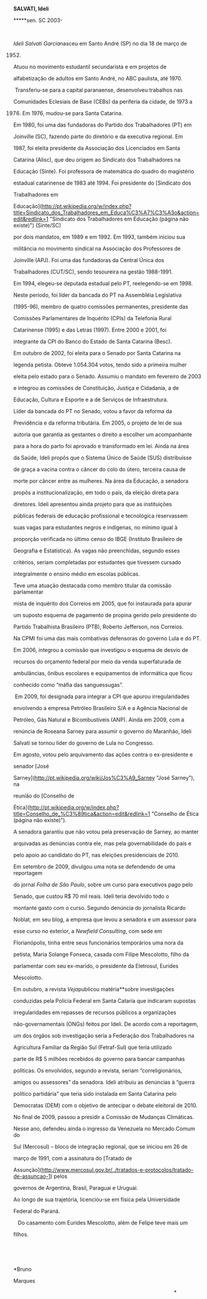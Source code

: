 **SALVATI, Ideli**



**\***sen. SC 2003-



 



*Ideli Salvati Garcia*nasceu em Santo André (SP) no dia 18 de março de

1952.



Atuou no movimento estudantil secundarista e em projetos de

alfabetização de adultos em Santo André, no ABC paulista, até 1970.

 Transferiu-se para a capital paranaense, desenvolveu trabalhos nas

Comunidades Eclesiais de Base (CEBs) da periferia da cidade, de 1973 a

1976. Em 1976, mudou-se para Santa Catarina.  



Em 1980, foi uma das fundadoras do Partido dos Trabalhadores (PT) em

Joinville (SC), fazendo parte do diretório e da executiva regional. Em

1987, foi eleita presidente da Associação dos Licenciados em Santa

Catarina (Alisc), que deu origem ao Sindicato dos Trabalhadores na

Educação (Sinte). Foi professora de matemática do quadro do magistério

estadual catarinense de 1983 até 1994. Foi presidente do [Sindicato dos

Trabalhadores em

Educação](http://pt.wikipedia.org/w/index.php?title=Sindicato_dos_Trabalhadores_em_Educa%C3%A7%C3%A3o&action=edit&redlink=1 "Sindicato dos Trabalhadores em Educação (página não existe)") (Sinte/SC)

por dois mandatos, em 1989 e em 1992. Em 1993, também iniciou sua

militância no movimento sindical na Associação dos Professores de

Joinville (APJ). Foi uma das fundadoras da Central Única dos

Trabalhadores (CUT/SC), sendo tesoureira na gestão 1988-1991.



Em 1994, elegeu-se deputada estadual pelo PT, reelegendo-se em 1998.

Neste período, foi líder da bancada do PT na Assembléia Legislativa

(1995-96), membro de quatro comissões permanentes, presidente das

Comissões Parlamentares de Inquérito (CPIs) da Telefonia Rural

Catarinense (1995) e das Letras (1997). Entre 2000 e 2001, foi

integrante da CPI do Banco do Estado de Santa Catarina (Besc).



Em outubro de 2002, foi eleita para o Senado por Santa Catarina na

legenda petista. Obteve 1.054.304 votos, tendo sido a primeira mulher

eleita pelo estado para o Senado. Assumiu o mandato em fevereiro de 2003

e integrou as comissões de Constituição, Justiça e Cidadania, a de

Educação, Cultura e Esporte e a de Serviços de Infraestrutura.



Líder da bancada do PT no Senado, votou a favor da reforma da

Previdência e da reforma tributária. Em 2005, o projeto de lei de sua

autoria que garantia as gestantes o direito a escolher um acompanhante

para a hora do parto foi aprovado e transformado em lei. Ainda na área

da Saúde, Ideli propôs que o Sistema Único de Saúde (SUS) distribuísse

de graça a vacina contra o câncer do colo do útero, terceira causa de

morte por câncer entre as mulheres. Na área da Educação, a senadora

propôs a institucionalização, em todo o país, da eleição direta para

diretores. Ideli apresentou ainda projeto para que as instituições

públicas federais de educação profissional e tecnológica reservassem

suas vagas para estudantes negros e indígenas, no mínimo igual à

proporção verificada no último censo do IBGE (Instituto Brasileiro de

Geografia e Estatística). As vagas não preenchidas, segundo esses

critérios, seriam completadas por estudantes que tivessem cursado

integralmente o ensino médio em escolas públicas.



Teve uma atuação destacada como membro titular da comissão parlamentar

mista de inquérito dos Correios em 2005, que foi instaurada para apurar

um suposto esquema de pagamento de propina gerido pelo presidente do

Partido Trabalhista Brasileiro (PTB), Roberto Jefferson, nos Correios.

Na CPMI foi uma das mais combativas defensoras do governo Lula e do PT.



Em 2006, integrou a comissão que investigou o esquema de desvio de

recursos do orçamento federal por meio da venda superfaturada de

ambulâncias, ônibus escolares e equipamentos de informática que ficou

conhecido como “máfia das sanguessugas”.



 Em 2009, foi designada para integrar a CPI que apurou irregularidades

envolvendo a empresa Petróleo Brasileiro S/A e a Agência Nacional de

Petróleo, Gás Natural e Bicombustíveis (ANP). Ainda em 2009, com a

renúncia de Roseana Sarney para assumir o governo do Maranhão, Ideli

Salvati se tornou líder do governo de Lula no Congresso.



Em agosto, votou pelo arquivamento das ações contra o ex-presidente e

senador [José

Sarney](http://pt.wikipedia.org/wiki/Jos%C3%A9_Sarney "José Sarney"), na

reunião do [Conselho de

Ética](http://pt.wikipedia.org/w/index.php?title=Conselho_de_%C3%89tica&action=edit&redlink=1 "Conselho de Ética (página não existe)").

A senadora garantiu que não votou pela preservação de Sarney, ao manter

arquivadas as denúncias contra ele, mas pela governabilidade do país e

pelo apoio ao candidato do PT, nas eleições presidenciais de 2010.



Em setembro de 2009, divulgou uma nota se defendendo de uma reportagem

do jornal *Folha de São Paulo*, sobre um curso para executivos pago pelo

Senado, que custou R\$ 70 mil reais. Ideli teria devolvido todo o

montante gasto com o curso. Segundo denúncia do jornalista Ricardo

Noblat, em seu blog, a empresa que levou a senadora e um assessor para

esse curso no exterior, a *Newfield Consulting*, com sede em

Florianópolis, tinha entre seus funcionários temporários uma nora da

petista, Maria Solange Fonseca, casada com Filipe Mescolotto, filho da

parlamentar com seu ex-marido, o presidente da Eletrosul, Eurides

Mescolotto.



Em outubro, a revista *Veja*publicou matéria**sobre investigações

conduzidas pela Polícia Federal em Santa Cataria que indicaram supostas

irregularidades em repasses de recursos públicos a organizações

não-governamentais (ONGs) feitos por Ideli. De acordo com a reportagem,

um dos órgãos sob investigação seria a Federação dos Trabalhadores na

Agricultura Familiar da Região Sul (Fetraf-Sul) que teria utilizado

parte de R\$ 5 milhões recebidos do governo para bancar campanhas

políticas. Os envolvidos, segundo a revista, seriam “correligionários,

amigos ou assessores” da senadora. Ideli atribuiu as denúncias à “guerra

político partidária” que teria sido instalada em Santa Catarina pelo

Democratas (DEM) com o objetivo de antecipar o debate eleitoral de 2010.



No final de 2009, passou a presidir a Comissão de Mudanças Climáticas.

Nesse ano, defendeu ainda o ingresso da Venezuela no Mercado Comum do

Sul (Mercosul) – bloco de integração regional, que se iniciou em 26 de

março de 1991, com a assinatura do [Tratado de

Assunção](http://www.mercosul.gov.br/../tratados-e-protocolos/tratado-de-assuncao-1) pelos

governos de Argentina, Brasil, Paraguai e Uruguai.



Ao longo de sua trajetória, licenciou-se em física pela Universidade

Federal do Paraná.



   Do casamento com Eurides Mescolotto, além de Felipe teve mais um

filhos.



                                                                                                                



                                                                                                                               

*Bruno

Marques                                                                

                                                                                                             *



